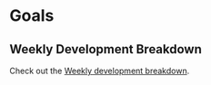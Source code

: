 # Goals

## Weekly Development Breakdown

Check out the [Weekly development breakdown](https://gist.github.com/gShahr/📊-Weekly-development-breakdown).